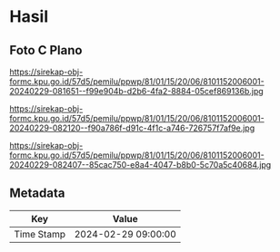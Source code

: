 # Hasil

## Foto C Plano

https://sirekap-obj-formc.kpu.go.id/57d5/pemilu/ppwp/81/01/15/20/06/8101152006001-20240229-081651--f99e904b-d2b6-4fa2-8884-05cef869136b.jpg

https://sirekap-obj-formc.kpu.go.id/57d5/pemilu/ppwp/81/01/15/20/06/8101152006001-20240229-082120--f90a786f-d91c-4f1c-a746-726757f7af9e.jpg

https://sirekap-obj-formc.kpu.go.id/57d5/pemilu/ppwp/81/01/15/20/06/8101152006001-20240229-082407--85cac750-e8a4-4047-b8b0-5c70a5c40684.jpg


## Metadata

| Key        | Value               |
| ---------- | ------------------- |
| Time Stamp | 2024-02-29 09:00:00 |



